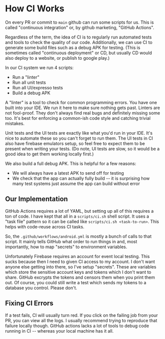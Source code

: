 # How CI Works

On every PR or commit to `main` github can run some scripts for us. This is
called "continuous integration" or, by github marketing, "GitHub Actions".

Regardless of the term, the idea of CI is to regularly run automated tests and
tools to check the quality of our code. Additionally, we can use CI to generate
some build files such as a debug APK for testing. (This is sometimes called
"continuous deployment" or CD, but usually CD would also deploy to a website,
or publish to google play.)

In our CI system we run 4 scripts:
 - Run a "linter"
 - Run all unit tests
 - Run all UI/expresso tests
 - Build a debug APK

A "linter" is a tool to check for common programming errors. You have one built
into your IDE. We run it here to make sure nothing gets past. Linters are not
fool-proof. They don't always find real bugs and definitely missing some too.
It's best for enforcing a common-ish code style and catching trivial mistakes.

Unit tests and the UI tests are exactly like what you'd run in your IDE. It's
nice to automate these so you can't forget to run them. The UI tests in CI also
have firebase emulators setup, so feel free to expect them to be present when
writing your tests. (Do note, UI tests are slow, so it would be a good idea to
get them working locally first.)

We also build a full debug APK. This is helpful for a few reasons:
- We will always have a latest APK to send off for testing
- We check that the app can actually fully build -- it is surprising how many
  test systems just assume the app can build without error

## Our Implementation

GitHub Actions requires a lot of YAML, but setting up all of this requires a
ton of code. I have kept that all in a `scripts/ci.sh` shell script. It uses a
"task file" pattern so it can be called like `scripts/ci.sh <task-to-run>`.
This helps with code-reuse across CI tasks.

So, the `.github/workflows/android.yml` is mostly a bunch of calls to that
script. It mainly tells GitHub what order to run things in and, most
importantly, how to map "secrets" to environment variables.

Unfortunately Firebase requires an account for event local testing. This sucks
because then I need to given CI access to my account. I don't want anyone else
getting into there, so I've setup "secrets". These are variables which store
the sensitive account keys and tokens which I don't want to share. GitHub
excrypts the tokens and censors them when you print them out. Of course, you
could still write a test which sends my tokens to a database you control.
Please don't.

## Fixing CI Errors

If a test fails, CI will usually turn red. If you click on the failing job from
your PR, you can view all the logs. I usually recommend trying to reproduce
that failure locally though. GitHub actions lacks a lot of tools to debug code
running in CI -- whereas your local machine has it all.

